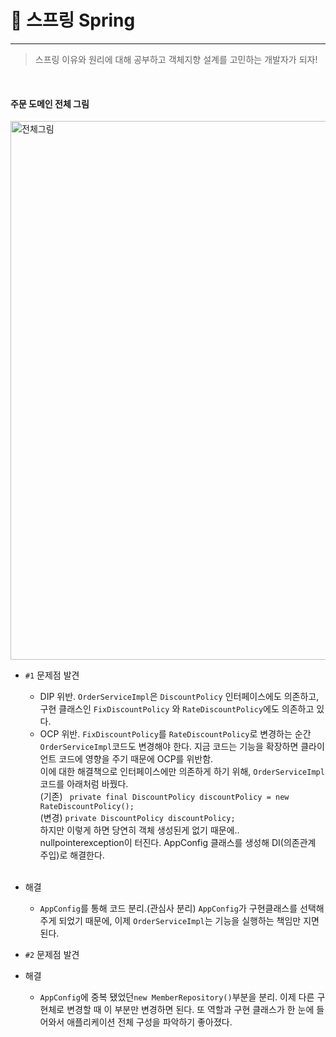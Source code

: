 📗 스프링 Spring
================
<hr />

> 스프링 이유와 원리에 대해 공부하고 객체지향 설계를 고민하는 개발자가 되자!

<br />

#### 주문 도메인 전체 그림

<img width="862" alt="전체그림" src="https://user-images.githubusercontent.com/68539040/182746470-66caf457-020c-442c-b3d8-a15235c0d56b.png">

- ```#1``` 문제점 발견
    + DIP 위반. ```OrderServiceImpl```은 ```DiscountPolicy``` 인터페이스에도 의존하고, 구현 클래스인  ```FixDiscountPolicy```
      와 ```RateDiscountPolicy```에도 의존하고 있다.
    + OCP 위반. ```FixDiscountPolicy```를 ```RateDiscountPolicy```로 변경하는 순간 ```OrderServiceImpl```코드도 변경해야 한다. 지금 코드는 기능을
      확장하면 클라이언트 코드에 영향을 주기 때문에 OCP를 위반함. <br />
      이에 대한 해결책으로 인터페이스에만 의존하게 하기 위해, ```OrderServiceImpl``` 코드를 아래처럼 바꿨다.  <br />
      (기존) ``` private final DiscountPolicy discountPolicy = new RateDiscountPolicy();``` <br />
      (변경) ``` private DiscountPolicy discountPolicy; ``` <br />
      하지만 이렇게 하면 당연히 객체 생성된게 없기 때문에.. nullpointerexception이 터진다. AppConfig 클래스를 생성해 DI(의존관계 주입)로 해결한다. <br /><br />
- 해결
    + ```AppConfig```를 통해 코드 분리.(관심사 분리) ```AppConfig```가 구현클래스를 선택해 주게 되었기 때문에, 이제 ```OrderServiceImpl```는 기능을 실행하는 책임만
      지면 된다.


- ```#2``` 문제점 발견

- 해결
    + ```AppConfig```에 중복 됐었던```new MemberRepository()```부분을 분리. 이제 다른 구현체로 변경할 때 이 부분만 변경하면 된다. 또 역할과 구현 클래스가 한 눈에 들어와서
      애플리케이션 전체 구성을 파악하기 좋아졌다.